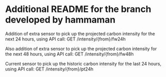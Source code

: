 # Additional README for the branch developed by hammaman

Addition of extra sensor to pick up the projected carbon intensity for the next 24 hours,
using API call: GET /intensity/{from}/fw24h

Also addition of extra sensor to pick up the projected carbon intensity for the next 48 hours,
using API call: GET /intensity/{from}/fw48h

Current sensor to pick up the historic carbon intensity for the last 24 hours,
using API call: GET /intensity/{from}/pt24h
